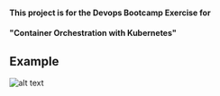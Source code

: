 #### This project is for the Devops Bootcamp Exercise for 
#### "Container Orchestration with Kubernetes" 

## Example
![alt text](<Screenshot 2024-11-11 at 9.27.28 PM.png>)
